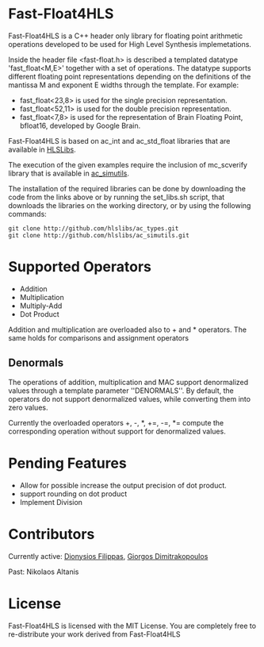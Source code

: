 # Fast-Float4HLS
Fast-Float4HLS is a C++ header only library for floating point arithmetic operations developed to be used for High Level Synthesis implemetations. 

Inside the header file <fast-float.h> is described a templated datatype 'fast_float<M,E>' together with a set of operations. The datatype supports different floating point representations depending on the definitions of the mantissa M and exponent E widths through the template.
For example:
* fast_float<23,8>  is used for the single precision representation.
* fast_float<52,11> is used for the double precision representation.
* fast_float<7,8>  is used for the representation of Brain Floating Point, bfloat16, developed by Google Brain.

Fast-Float4HLS is based on ac_int and ac_std_float libraries that are available in [HLSLibs](https://github.com/hlslibs/ac_types).

The execution of the given examples require the inclusion of mc_scverify library that is available in [ac_simutils](https://github.com/hlslibs/ac_simutils/tree/master/include).

The installation of the required libraries can be done by downloading the code from the links above or by running the set_libs.sh script, that downloads the libraries on the working directory, or by using the following commands:

```console
git clone http://github.com/hlslibs/ac_types.git
git clone http://github.com/hlslibs/ac_simutils.git
```

# Supported Operators

* Addition
* Multiplication
* Multiply-Add
* Dot Product

Addition and multiplication are overloaded also to + and * operators. The same holds for comparisons and assignment operators

## Denormals
The operations of addition, multiplication and MAC support denormalized values through a template parameter ''DENORMALS''. By default, the operators do not support denormalized values, while converting them into zero values.

Currently the overloaded operators +, -, *, +=, -=, *= compute the corresponding operation without support for denormalized values.

# Pending Features

* Allow for possible increase the output precision of dot product.
* support rounding on dot product
* Implement Division

# Contributors

Currently active: [Dionysios Filippas](https://github.com/dionisisfil), [Giorgos Dimitrakopoulos](https://github.com/gdimitrak)

Past: Nikolaos Altanis

# License
Fast-Float4HLS is licensed with the MIT License. You are completely free to re-distribute your work derived from Fast-Float4HLS

